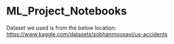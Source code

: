 # ML_Project_Notebooks

Dataset we used is from the below location:
https://www.kaggle.com/datasets/sobhanmoosavi/us-accidents
